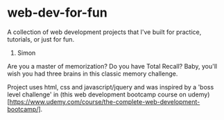 # web-dev-for-fun
A collection of web development projects that I've built for practice, tutorials, or just for fun.

1. Simon

Are you a master of memorization? Do you have Total Recall? Baby, you'll wish you had three brains in this classic memory challenge.

Project uses html, css and javascript/jquery and was inspired by a 'boss level challenge' in (this web development bootcamp course on udemy)[https://www.udemy.com/course/the-complete-web-development-bootcamp/].



